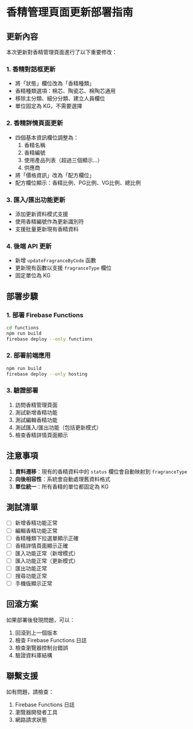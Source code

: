 # 香精管理頁面更新部署指南

## 更新內容

本次更新對香精管理頁面進行了以下重要修改：

### 1. 香精對話框更新
- 將「狀態」欄位改為「香精種類」
- 香精種類選項：棉芯、陶瓷芯、棉陶芯通用
- 移除主分類、細分分類、建立人員欄位
- 單位固定為 KG，不需要選擇

### 2. 香精詳情頁面更新
- 四個基本資訊欄位調整為：
  1. 香精名稱
  2. 香精編號
  3. 使用產品列表（超過三個顯示...）
  4. 供應商
- 將「價格資訊」改為「配方欄位」
- 配方欄位顯示：香精比例、PG比例、VG比例、總比例

### 3. 匯入/匯出功能更新
- 添加更新資料模式支援
- 使用香精編號作為更新識別符
- 支援批量更新現有香精資料

### 4. 後端 API 更新
- 新增 `updateFragranceByCode` 函數
- 更新現有函數以支援 `fragranceType` 欄位
- 固定單位為 KG

## 部署步驟

### 1. 部署 Firebase Functions
```bash
cd functions
npm run build
firebase deploy --only functions
```

### 2. 部署前端應用
```bash
npm run build
firebase deploy --only hosting
```

### 3. 驗證部署
1. 訪問香精管理頁面
2. 測試新增香精功能
3. 測試編輯香精功能
4. 測試匯入/匯出功能（包括更新模式）
5. 檢查香精詳情頁面顯示

## 注意事項

1. **資料遷移**：現有的香精資料中的 `status` 欄位會自動映射到 `fragranceType`
2. **向後相容性**：系統會自動處理舊資料格式
3. **單位統一**：所有香精的單位都固定為 KG

## 測試清單

- [ ] 新增香精功能正常
- [ ] 編輯香精功能正常
- [ ] 香精種類下拉選單顯示正確
- [ ] 香精詳情頁面顯示正確
- [ ] 匯入功能正常（新增模式）
- [ ] 匯入功能正常（更新模式）
- [ ] 匯出功能正常
- [ ] 搜尋功能正常
- [ ] 手機版顯示正常

## 回滾方案

如果部署後發現問題，可以：

1. 回滾到上一個版本
2. 檢查 Firebase Functions 日誌
3. 檢查瀏覽器控制台錯誤
4. 驗證資料庫結構

## 聯繫支援

如有問題，請檢查：
1. Firebase Functions 日誌
2. 瀏覽器開發者工具
3. 網路請求狀態
